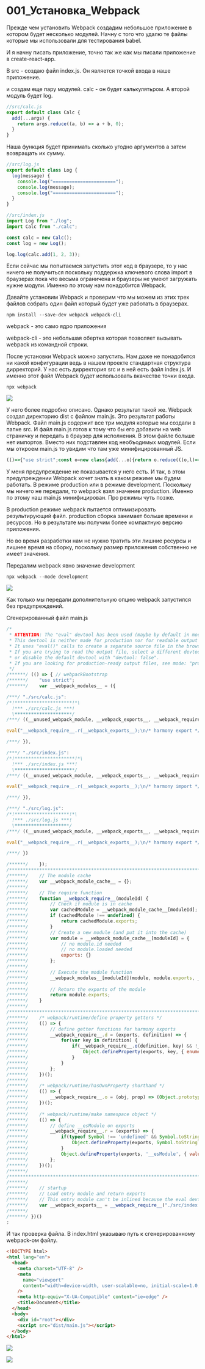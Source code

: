 # 001_Установка_Webpack

Прежде чем установить Webpack создадим небольшое приложение в котором будет несколько модулей. Начну с того что удалю те файлы которые мы использовали для тестирования babel.

И я начну писать приложение, точно так же как мы писали приложение в create-react-app. 

В src - создаю файл index.js. Он является точкой входа в наше приложение.

и создам еще пару модулей. calc - он будет калькулятьром. А второй модуль будет log.

```js
//src/calc.js
export default class Calc {
  add(...args) {
    return args.reduce((a, b) => a + b, 0);
  }
}

```

Наша функция будет принимать сколько угодно аргументов а затем возвращать их сумму.

```js
//src/log.js
export default class Log {
  log(message) {
    console.log("=======================");
    console.log(message);
    console.log("=======================");
  }
}

```

```js
//src/index.js
import Log from "./log";
import Calc from "./calc";

const calc = new Calc();
const log = new Log();

log.log(calc.add(1, 2, 3));

```

Если сейчас мы попытаемся запустить этот код в браузере, то у нас ничего не получиться поскольку поддержка ключевого слова import в браузерах пока что весьма ограничена и браузеры не умеют загружать нужне модули. Именно по этому нам понадобится Webpack.

Давайте установим Webpack и проверим что мы можем из этих трех файлов собрать один файл который будет уже работать в браузерах.

```shell
npm install --save-dev webpack webpack-cli
```

webpack - это само ядро приложения

webpack-cli - это небольшая обертка которая позволяет вызывать webpack из командной строки.

После установки Webpack можно запустить. Нам даже не понадобится ни какой конфигурации ведь в нашем проекте стандартная структура дирректорий. У нас есть дирректория src и в ней есть файл index.js. И именно этот файл Webpack будет использовать вкачестве точки входа.

```shell
npx webpack
```

![](img/001.jpg)

У него более подробно описано. Однако результат такой же. Webpack создал директорию dist с файлом main.js. Это результат работы Webpack. Файл main.js содержит все три модуля которые мы создали в папке src. И файл main.js готов к тому что бы его добавили на web страничку и передать в браузер для исполнения. В этом файле больше нет импортов. Вместо них подставлен код необъодимых модулей. Если мы откроем main.js то увидим что там уже минифицированный JS.

```js
(()=>{"use strict";const o=new class{add(...o){return o.reduce(((o,l)=>o+l),0)}};(new class{log(o){console.log("======================="),console.log(o),console.log("=======================")}}).log(o.add(1,2,3))})();
```

У меня предупреждение не показывается у него есть. И так, в этом предупреждении Webpack хочет знать в каком режиме мы будем работать. В режиме production или в режиме development. Поскольку мы ничего не передали, то webpack взял значение production. Именно по этому наш main.js минифицирован. Про режимы чуть позже.

В production режиме webpack пытается оптимизировать результирующий файл. production сборка занимает больше времени и ресурсов. Но в результате мы получим более компактную версию приложения.

Но во время разработки нам не нужно тратить эти лишние ресурсы и лишнее время на сборку, поскольку размер приложения собственно не имеет значения.

Передалим webpack явно значение development

```shell
npx webpack --mode development
```

![](img/002.jpg)

Как только мы передали дополнительную опцию webpack запустился без предупреждений.

Сгенерированный файл main.js

```js
/*
 * ATTENTION: The "eval" devtool has been used (maybe by default in mode: "development").
 * This devtool is neither made for production nor for readable output files.
 * It uses "eval()" calls to create a separate source file in the browser devtools.
 * If you are trying to read the output file, select a different devtool (https://webpack.js.org/configuration/devtool/)
 * or disable the default devtool with "devtool: false".
 * If you are looking for production-ready output files, see mode: "production" (https://webpack.js.org/configuration/mode/).
 */
/******/ (() => { // webpackBootstrap
/******/ 	"use strict";
/******/ 	var __webpack_modules__ = ({

/***/ "./src/calc.js":
/*!*********************!*\
  !*** ./src/calc.js ***!
  \*********************/
/***/ ((__unused_webpack_module, __webpack_exports__, __webpack_require__) => {

eval("__webpack_require__.r(__webpack_exports__);\n/* harmony export */ __webpack_require__.d(__webpack_exports__, {\n/* harmony export */   \"default\": () => (/* binding */ Calc)\n/* harmony export */ });\n//src/calc.js\nclass Calc {\n  add(...args) {\n    return args.reduce((a, b) => a + b, 0);\n  }\n}\n\n\n//# sourceURL=webpack://build-sandbox/./src/calc.js?");

/***/ }),

/***/ "./src/index.js":
/*!**********************!*\
  !*** ./src/index.js ***!
  \**********************/
/***/ ((__unused_webpack_module, __webpack_exports__, __webpack_require__) => {

eval("__webpack_require__.r(__webpack_exports__);\n/* harmony import */ var _log__WEBPACK_IMPORTED_MODULE_0__ = __webpack_require__(/*! ./log */ \"./src/log.js\");\n/* harmony import */ var _calc__WEBPACK_IMPORTED_MODULE_1__ = __webpack_require__(/*! ./calc */ \"./src/calc.js\");\n//src/index.js\n\n\n\nconst calc = new _calc__WEBPACK_IMPORTED_MODULE_1__[\"default\"]();\nconst log = new _log__WEBPACK_IMPORTED_MODULE_0__[\"default\"]();\n\nlog.log(calc.add(1, 2, 3));\n\n\n//# sourceURL=webpack://build-sandbox/./src/index.js?");

/***/ }),

/***/ "./src/log.js":
/*!********************!*\
  !*** ./src/log.js ***!
  \********************/
/***/ ((__unused_webpack_module, __webpack_exports__, __webpack_require__) => {

eval("__webpack_require__.r(__webpack_exports__);\n/* harmony export */ __webpack_require__.d(__webpack_exports__, {\n/* harmony export */   \"default\": () => (/* binding */ Log)\n/* harmony export */ });\n//src/log.js\nclass Log {\n  log(message) {\n    console.log(\"=======================\");\n    console.log(message);\n    console.log(\"=======================\");\n  }\n}\n\n\n//# sourceURL=webpack://build-sandbox/./src/log.js?");

/***/ })

/******/ 	});
/************************************************************************/
/******/ 	// The module cache
/******/ 	var __webpack_module_cache__ = {};
/******/ 	
/******/ 	// The require function
/******/ 	function __webpack_require__(moduleId) {
/******/ 		// Check if module is in cache
/******/ 		var cachedModule = __webpack_module_cache__[moduleId];
/******/ 		if (cachedModule !== undefined) {
/******/ 			return cachedModule.exports;
/******/ 		}
/******/ 		// Create a new module (and put it into the cache)
/******/ 		var module = __webpack_module_cache__[moduleId] = {
/******/ 			// no module.id needed
/******/ 			// no module.loaded needed
/******/ 			exports: {}
/******/ 		};
/******/ 	
/******/ 		// Execute the module function
/******/ 		__webpack_modules__[moduleId](module, module.exports, __webpack_require__);
/******/ 	
/******/ 		// Return the exports of the module
/******/ 		return module.exports;
/******/ 	}
/******/ 	
/************************************************************************/
/******/ 	/* webpack/runtime/define property getters */
/******/ 	(() => {
/******/ 		// define getter functions for harmony exports
/******/ 		__webpack_require__.d = (exports, definition) => {
/******/ 			for(var key in definition) {
/******/ 				if(__webpack_require__.o(definition, key) && !__webpack_require__.o(exports, key)) {
/******/ 					Object.defineProperty(exports, key, { enumerable: true, get: definition[key] });
/******/ 				}
/******/ 			}
/******/ 		};
/******/ 	})();
/******/ 	
/******/ 	/* webpack/runtime/hasOwnProperty shorthand */
/******/ 	(() => {
/******/ 		__webpack_require__.o = (obj, prop) => (Object.prototype.hasOwnProperty.call(obj, prop))
/******/ 	})();
/******/ 	
/******/ 	/* webpack/runtime/make namespace object */
/******/ 	(() => {
/******/ 		// define __esModule on exports
/******/ 		__webpack_require__.r = (exports) => {
/******/ 			if(typeof Symbol !== 'undefined' && Symbol.toStringTag) {
/******/ 				Object.defineProperty(exports, Symbol.toStringTag, { value: 'Module' });
/******/ 			}
/******/ 			Object.defineProperty(exports, '__esModule', { value: true });
/******/ 		};
/******/ 	})();
/******/ 	
/************************************************************************/
/******/ 	
/******/ 	// startup
/******/ 	// Load entry module and return exports
/******/ 	// This entry module can't be inlined because the eval devtool is used.
/******/ 	var __webpack_exports__ = __webpack_require__("./src/index.js");
/******/ 	
/******/ })()
;
```

И так проверка файла. В index.html указываю путь к сгенерированному webpack-ом файлу.

```html
<!DOCTYPE html>
<html lang="en">
  <head>
    <meta charset="UTF-8" />
    <meta
      name="viewport"
      content="width=device-width, user-scalable=no, initial-scale=1.0, maximum-scale=1.0, minimum-scale=1.0"
    />
    <meta http-equiv="X-UA-Compatible" content="ie=edge" />
    <title>Document</title>
  </head>
  <body>
    <div id="root"></div>
    <script src="dist/main.js"></script>
  </body>
</html>

```

![](img/003.jpg)

![](img/003.jpg)


